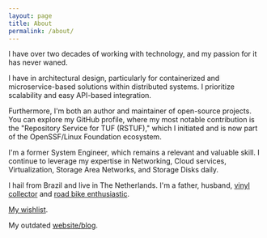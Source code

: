 ```yaml
---
layout: page
title: About
permalink: /about/
---
```


I have over two decades of working with technology, and my passion for it has
never waned.

I have in architectural design, particularly for containerized and
microservice-based solutions within distributed systems. I prioritize
scalability and easy API-based integration.

Furthermore, I'm both an author and maintainer of open-source projects. You
can explore my GitHub profile, where my most notable contribution is the
"Repository Service for TUF (RSTUF)," which I initiated and is now part of the
OpenSSF/Linux Foundation ecosystem.

I'm a former System Engineer, which remains a relevant and valuable skill. I
continue to leverage my expertise in Networking, Cloud services,
Virtualization, Storage Area Networks, and Storage Disks daily.

I hail from Brazil and live in The Netherlands.
I'm a father, husband, [vinyl collector](https://www.discogs.com/user/kairoaraujo)
and [road bike enthusiastic](https://www.strava.com/athletes/6626867).

[My wishlist](https://www.amazon.com/hz/wishlist/ls/3HZMPA9FUA6V9/ref=nav_wishlist_lists_1).


My outdated [website/blog](http://kairo.eti.br).
